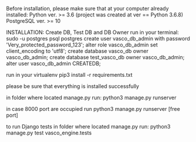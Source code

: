 Before installation, please make sure that at your computer already installed:
Python ver. >= 3.6  (project was created at ver == Python 3.6.8)
PostgreSQL ver. >= 10

INSTALLATION:
Create DB, Test DB and DB Owner
run in your terminal:
sudo -u postgres psql postgres
create user vasco_db_admin with password 'Very_protected_password_123';
alter role vasco_db_admin set client_encoding to 'utf8';
create database vasco_db owner vasco_db_admin;
create database test_vasco_db owner vasco_db_admin;
alter user vasco_db_admin CREATEDB;

run in your virtualenv 
pip3 install -r requirements.txt

please be sure that everything is installed successfully

in folder where located manage.py run:
python3 manage.py runserver

in case 8000 port are occupied run 
python3 manage.py runserver [free port]

to run Django tests in folder where located manage.py run:
python3 manage.py test vasco_engine.tests
